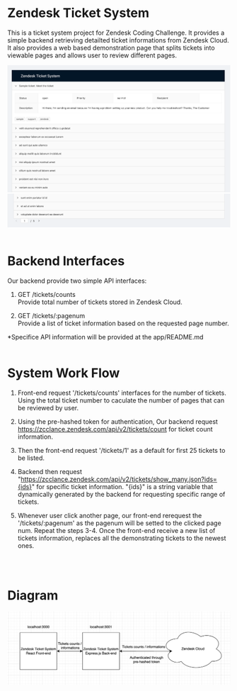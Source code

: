 # Zendesk Ticket System

<P>
This is a ticket system project for Zendesk Coding Challenge. It provides a simple backend retrieving
detailted ticket informations from Zendesk Cloud. It also provides a web based demonstration page that splits tickets into viewable pages and allows user to review different pages.
</P>

![Front Page](./frontpage.png)
![Front Botton](./frontpage_botton.png)
<br>
<br>

# Backend Interfaces

Our backend provide two simple API interfaces:

1. GET /tickets/counts \
Provide total number of tickets stored in Zendesk Cloud.

2. GET /tickets/:pagenum \
Provide a list of ticket information based on the requested page number.

*Specifice API information will be provided at the app/README.md
<br>
<br>

# System Work Flow
  1. Front-end request '/tickets/counts' interfaces for the number of tickets. Using the total ticket number to caculate the number of pages that can be reviewed by user.

  2. Using the pre-hashed token for authentication, Our backend request https://zcclance.zendesk.com/api/v2/tickets/count for ticket count information.

  3. Then the front-end request '/tickets/1' as a default for first 25 tickets to be listed.

  4. Backend then request "https://zcclance.zendesk.com/api/v2/tickets/show_many.json?ids={ids}" for specific ticket information. "{ids}" is a string variable that dynamically generated by the backend for requesting specific range of tickets.

  5. Whenever user click another page, our front-end rerequest the '/tickets/:pagenum' as the pagenum will be setted to the clicked page num. Repeat the steps 3-4. Once the front-end receive a new list of tickets information, replaces all the demonstrating tickets to the newest ones.
<br>
<br>

# Diagram
![Design Diagram](./diagram.png)